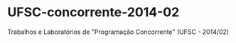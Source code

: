 UFSC-concorrente-2014-02
========================

Trabalhos e Laboratórios de "Programação Concorrente" (UFSC - 2014/02)

